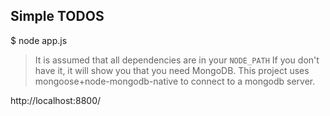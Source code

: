 ## Simple TODOS

$ node app.js

> It is assumed that all dependencies are in your `NODE_PATH`
> If you don't have it, it will show you that you need MongoDB. This project uses mongoose+node-mongodb-native to connect to a mongodb server.

http://localhost:8800/